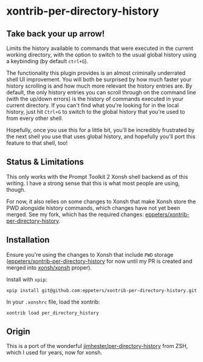 # xontrib-per-directory-history

## Take back your up arrow!

Limits the history available to commands that were executed in the current
working directory, with the option to switch to the usual global history using
a keybinding (by default `ctrl+G`).

The functionality this plugin provides is an almost criminally underrated shell
UI improvement. You will both be surprised by how much faster your history
scrolling is and how much more relevant the history entries are.  By default,
the only history entries you can scroll through on the command line (with the
up/down errors) is the history of commands executed in your current directory.
If you can't find what you're looking for in the local history, just hit
`Ctrl+G` to switch to the global history that you're used to from every other
shell.

Hopefully, once you use this for a little bit, you'll be incredibly frustrated
by the next shell you use that uses global history, and hopefully you'll port
this feature to that shell, too!

## Status & Limitations

This only works with the Prompt Toolkit 2 Xonsh shell backend as of this
writing. I have a strong sense that this is what most people are using, though.

For now, it also relies on some changes to Xonsh that make Xonsh store the PWD alongside
history commands, which changes have not yet been merged. See my fork, which
has the required changes:
[eppeters/xontrib-per-directory-history](https://github.com/eppeters/xontrib-per-directory-history).

## Installation

Ensure you're using the changes to Xonsh that include `PWD` storage
([eppeters/xontrib-per-directory-history](https://github.com/eppeters/xontrib-per-directory-history) 
for now until my PR is created and merged into [xonsh/xonsh](https://github.com/xonsh/xonsh/) proper).

Install with `xpip`:

```
xpip install git@github.com:eppeters/xontrib-per-directory-history.git
```

In your `.xonshrc` file, load the xontrib:

```
xontrib load per_directory_history
```

## Origin

This is a port of the wonderful
[jimhester/per-directory-history](https://github.com/jimhester/per-directory-history)
from ZSH, which I used for years, now for xonsh.
